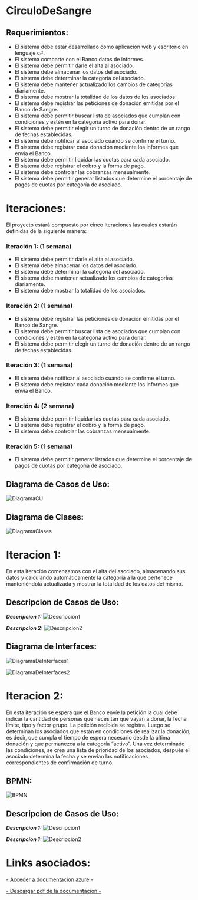 # CirculoDeSangre

## Requerimientos:

  *	El sistema debe estar desarrollado como aplicación web y escritorio en lenguaje c#.  
  *	El sistema comparte con el Banco datos de informes.  
  *	El sistema debe permitir darle el alta al asociado.         
  *	El sistema debe almacenar los datos del asociado.
  *	El sistema debe determinar la categoría del asociado.
  *	El sistema debe mantener actualizado los cambios de categorías diariamente.
  *	El sistema debe mostrar la totalidad de los datos de los asociados.
  *	El sistema debe registrar las peticiones de donación emitidas por el Banco de Sangre.
  *	El sistema debe permitir buscar lista de asociados que cumplan con condiciones y estén en la categoría activo para donar.
  *	El sistema debe permitir elegir un turno de donación dentro de un rango de fechas establecidas.
  *	El sistema debe notificar al asociado cuando se confirme el turno.
  *	El sistema debe registrar cada donación mediante los informes que envía el Banco. 
  *	El sistema debe permitir liquidar las cuotas para cada asociado. 
  *	El sistema debe registrar el cobro y la forma de pago. 
  *	El sistema debe controlar las cobranzas mensualmente. 
  *	El sistema debe permitir generar listados que determine el porcentaje de pagos de cuotas por categoría de asociado.

# Iteraciones:

El proyecto estará compuesto por cinco Iteraciones las cuales estarán definidas de la siguiente manera:

### Iteración 1: (1 semana)
  * El sistema debe permitir darle el alta al asociado. 
  * El sistema debe almacenar los datos del asociado.
  * El sistema debe determinar la categoría del asociado.
  * El sistema debe mantener actualizado los cambios de categorías diariamente.
  * El sistema debe mostrar la totalidad de los asociados.

### Iteración 2: (1 semana)
  * El sistema debe registrar las peticiones de donación emitidas por el Banco de Sangre.
  * El sistema debe permitir buscar lista de asociados que cumplan con condiciones y estén en la categoría activo para donar.
  * El sistema debe permitir elegir un turno de donación dentro de un rango de fechas establecidas.

### Iteración 3: (1 semana)
  * El sistema debe notificar al asociado cuando se confirme el turno.
  * El sistema debe registrar cada donación mediante los informes que envía el Banco. 

### Iteración 4: (2 semana)
  * El sistema debe permitir liquidar las cuotas para cada asociado. 
  * El sistema debe registrar el cobro y la forma de pago. 
  * El sistema debe controlar las cobranzas mensualmente. 

### Iteración 5: (1 semana)
  * El sistema debe permitir generar listados que determine el porcentaje de pagos de cuotas por categoría de asociado.

## Diagrama de Casos de Uso:
![DiagramaCU](https://user-images.githubusercontent.com/99101418/166554689-7c3f95e8-1dce-4c0c-b2df-a77538a64444.png)

## Diagrama de Clases:
![DiagramaClases](https://user-images.githubusercontent.com/99101418/166555432-3d531d00-39bb-4809-b747-5a596c05b94e.png)

# Iteracion 1:
En esta iteración comenzamos con el alta del asociado, almacenando sus datos y calculando automáticamente la categoría a la que pertenece manteniéndola actualizada y mostrar la totalidad de los datos del mismo.

## Descripcion de Casos de Uso:
 ***Descripcion 1:***
![Descripcion1](https://user-images.githubusercontent.com/99101418/166555559-ed58341e-22f9-4144-baff-24f57bd60299.png)

***Descripcion 2:***
![Descripcion2](https://user-images.githubusercontent.com/99101418/166555594-18d45b3c-48b7-416f-ad82-6c7c4cf69c39.png)

## Diagrama de Interfaces:
![DiagramaDeInterfaces1](https://user-images.githubusercontent.com/99101418/166555703-13a1c887-15ef-44b5-9959-d5e6907c9861.png)

![DiagramaDeInterfaces2](https://user-images.githubusercontent.com/99101418/166555714-108c15db-3021-46aa-8689-cab120fd5b21.png)

# Iteracion 2:
En esta iteración se espera que el Banco envíe la petición la cual debe indicar la cantidad de personas que necesitan que vayan a donar, la fecha límite, tipo y factor grupo. La petición recibida se registra. Luego se determinan los asociados que están en condiciones de realizar la donación, es decir, que cumpla el tiempo de espera necesario desde la última donación y que permanezca a la categoría “activo”. 
 Una vez determinado las condiciones, se crea una lista de prioridad de los asociados, después el asociado determina la fecha y se envían las notificaciones correspondientes de confirmación de turno.

## BPMN:

![BPMN](https://user-images.githubusercontent.com/99101418/166556097-c2bb90d8-8590-4e77-ba44-a0f003225e8f.png)

## Descripcion de Casos de Uso:
***Descripcion 1:***
![Descripcion1](https://user-images.githubusercontent.com/99101418/166558962-7c7ba19e-e115-4be1-86da-a2e2945e0b44.png)

***Descripcion 1:***
![Descripcion2](https://user-images.githubusercontent.com/99101418/166556171-9ec6c6fe-c9a4-4ef5-9a76-45da617ffd3e.png)


# Links asociados:

[- Acceder a documentacion azure -](https://dev.azure.com/prodas/Proyecto%20-%20Circulo%20de%20Sangre)

[- Descargar pdf de la documentacion -](https://github.com/prodass/CirculoDeSangre/files/8613930/Documentacion.pdf)


